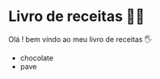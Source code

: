 # Livro de receitas :man_cook:

Olá ! bem vindo ao meu livro de receitas :raised_hand_with_fingers_splayed:

-  chocolate
-  pave